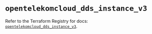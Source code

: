# `opentelekomcloud_dds_instance_v3`

Refer to the Terraform Registry for docs: [`opentelekomcloud_dds_instance_v3`](https://registry.terraform.io/providers/opentelekomcloud/opentelekomcloud/1.36.47/docs/resources/dds_instance_v3).
